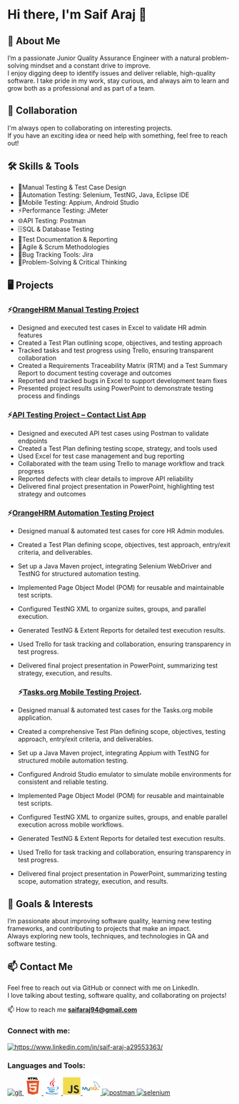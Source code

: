 # Hi there, I'm Saif Araj 👋

## 🌟 About Me
I’m a passionate Junior Quality Assurance Engineer with a natural problem-solving mindset and a constant drive to improve.  
I enjoy digging deep to identify issues and deliver reliable, high-quality software. I take pride in my work, stay curious, and always aim to learn and grow both as a professional and as part of a team.

## 👥 Collaboration
I'm always open to collaborating on interesting projects.  
If you have an exciting idea or need help with something, feel free to reach out!

## 🛠️ Skills & Tools
- 📝Manual Testing & Test Case Design 
- 🤖Automation Testing: Selenium, TestNG, Java, Eclipse IDE
- 📱Mobile Testing: Appium, Android Studio
- ⚡Performance Testing: JMeter
- 🌐API Testing: Postman
- 🗄️SQL & Database Testing
- 📄Test Documentation & Reporting 
- 🔄Agile & Scrum Methodologies 
- 🐞Bug Tracking Tools: Jira 
- 🧠Problem-Solving & Critical Thinking


## 🖥️ Projects
 ### ⚡[OrangeHRM Manual Testing Project](https://github.com/saifaraj94/Testing-OrangeHRM)
- Designed and executed test cases in Excel to validate HR admin features  
- Created a Test Plan outlining scope, objectives, and testing approach  
- Tracked tasks and test progress using Trello, ensuring transparent collaboration  
- Created a Requirements Traceability Matrix (RTM) and a Test Summary Report to document testing coverage and outcomes  
- Reported and tracked bugs in Excel to support development team fixes  
- Presented project results using PowerPoint to demonstrate testing process and findings  

### ⚡[API Testing Project – Contact List App](https://github.com/saifaraj94/ContactListApp---APITesting)
- Designed and executed API test cases using Postman to validate endpoints  
- Created a Test Plan defining testing scope, strategy, and tools used  
- Used Excel for test case management and bug reporting  
- Collaborated with the team using Trello to manage workflow and track progress  
- Reported defects with clear details to improve API reliability  
- Delivered final project presentation in PowerPoint, highlighting test strategy and outcomes

 ### ⚡[OrangeHRM Automation Testing Project](https://github.com/saifaraj94/OrangeHRM-Automation-Testing)
- Designed manual & automated test cases for core HR Admin modules.
- Created a Test Plan defining scope, objectives, test approach, entry/exit criteria, and deliverables.
- Set up a Java Maven project, integrating Selenium WebDriver and TestNG for structured automation testing.
- Implemented Page Object Model (POM) for reusable and maintainable test scripts.
- Configured TestNG XML to organize suites, groups, and parallel execution.
- Generated TestNG & Extent Reports for detailed test execution results.
- Used Trello for task tracking and collaboration, ensuring transparency in test progress.
- Delivered final project presentation in PowerPoint, summarizing test strategy, execution, and results.

  ### ⚡[Tasks.org Mobile Testing Project](https://github.com/saifaraj94/MobileTestingProject).
- Designed manual & automated test cases for the Tasks.org mobile application.  
- Created a comprehensive Test Plan defining scope, objectives, testing approach, entry/exit criteria, and deliverables.  
- Set up a Java Maven project, integrating Appium with TestNG for structured mobile automation testing.  
- Configured Android Studio emulator to simulate mobile environments for consistent and reliable testing.  
- Implemented Page Object Model (POM) for reusable and maintainable test scripts.  
- Configured TestNG XML to organize suites, groups, and enable parallel execution across mobile workflows.  
- Generated TestNG & Extent Reports for detailed test execution results.  
- Used Trello for task tracking and collaboration, ensuring transparency in test progress.  
- Delivered final project presentation in PowerPoint, summarizing testing scope, automation strategy, execution, and results.  



## 🎯 Goals & Interests
I’m passionate about improving software quality, learning new testing frameworks, and contributing to projects that make an impact.  
Always exploring new tools, techniques, and technologies in QA and software testing.

## 📫 Contact Me
Feel free to reach out via GitHub or connect with me on LinkedIn.  
I love talking about testing, software quality, and collaborating on projects!


📫 How to reach me **saifaraj94@gmail.com**

<h3 align="left">Connect with me:</h3>
<p align="left">
<a href="https://linkedin.com/in/saif-araj-a29553363/" target="blank"><img align="center" src="https://raw.githubusercontent.com/rahuldkjain/github-profile-readme-generator/master/src/images/icons/Social/linked-in-alt.svg" alt="https://www.linkedin.com/in/saif-araj-a29553363/" height="30" width="40" /></a>
</p>

<h3 align="left">Languages and Tools:</h3>
<p align="left"> <a href="https://git-scm.com/" target="_blank" rel="noreferrer"> <img src="https://www.vectorlogo.zone/logos/git-scm/git-scm-icon.svg" alt="git" width="40" height="40"/> </a> <a href="https://www.w3.org/html/" target="_blank" rel="noreferrer"> <img src="https://raw.githubusercontent.com/devicons/devicon/master/icons/html5/html5-original-wordmark.svg" alt="html5" width="40" height="40"/> </a> <a href="https://www.java.com" target="_blank" rel="noreferrer"> <img src="https://raw.githubusercontent.com/devicons/devicon/master/icons/java/java-original.svg" alt="java" width="40" height="40"/> </a> <a href="https://developer.mozilla.org/en-US/docs/Web/JavaScript" target="_blank" rel="noreferrer"> <img src="https://raw.githubusercontent.com/devicons/devicon/master/icons/javascript/javascript-original.svg" alt="javascript" width="40" height="40"/> </a> <a href="https://www.mysql.com/" target="_blank" rel="noreferrer"> <img src="https://raw.githubusercontent.com/devicons/devicon/master/icons/mysql/mysql-original-wordmark.svg" alt="mysql" width="40" height="40"/> </a> <a href="https://postman.com" target="_blank" rel="noreferrer"> <img src="https://www.vectorlogo.zone/logos/getpostman/getpostman-icon.svg" alt="postman" width="40" height="40"/> </a> <a href="https://www.selenium.dev" target="_blank" rel="noreferrer"> <img src="https://raw.githubusercontent.com/detain/svg-logos/780f25886640cef088af994181646db2f6b1a3f8/svg/selenium-logo.svg" alt="selenium" width="40" height="40"/> </a> </p>
